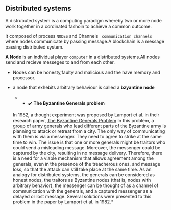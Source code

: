 ## Distributed systems


A distrubuted system is a computing paradigm whereby two or more node work together in a cordinated fashoin to achieve a common outcome.

It composed of process ``NODES`` and Channels ` communication channels`  where nodes communicate by passing message.A blockchain is a message passing distributed system.


**A Node** is an individual player `computer` in a distributed systems.All nodes send and recieve messeges to and from each other.
 - Nodes can be honesty,faulty and malicious and the have memory and processor.
 - a node that exhebits arbitrary behaviour is called a **bzyantine node** 

     
    -  * ✔️ **The Byzantine Generals problem** 

    In 1982, a thought experiment was proposed by Lamport et al. in their research paper,
    [The Byzantine Generals Problem](https://www.microsoft.com/en-us/research/publication/byzantine-generals-problem/)
    In this problem, a group of army generals who lead different parts of the Byzantine army
    is planning to attack or retreat from a city. The only way of communicating with them is
    via a messenger. They need to agree to strike at the same time to win. The issue is that one
    or more generals might be traitors who could send a misleading message. Moreover, the
    messenger could be captured by the city, resulting in no message delivery. Therefore, there
    is a need for a viable mechanism that allows agreement among the generals, even in the
    presence of the treacherous ones, and message loss, so that the attack can still take place
    at the same time. As an analogy for distributed systems, the generals can be considered
    as honest nodes, the traitors as Byzantine nodes (that is, nodes with arbitrary behavior),
    the messenger can be thought of as a channel of communication with the generals, and
    a captured messenger as a delayed or lost message. Several solutions were presented to
    this problem in the paper by Lamport et al. in 1982.*

